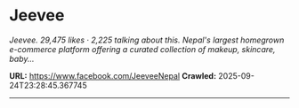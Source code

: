# Jeevee

*Jeevee. 29,475 likes · 2,225 talking about this. Nepal's largest homegrown e-commerce platform offering a curated collection of makeup, skincare, baby...*

**URL:** https://www.facebook.com/JeeveeNepal
**Crawled:** 2025-09-24T23:28:45.367745

---


